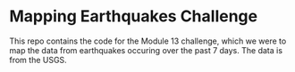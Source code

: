 # Mapping Earthquakes Challenge

This repo contains the code for the Module 13 challenge, which we were to map the data from earthquakes occuring over the past 7 days.  The data is from the USGS.
